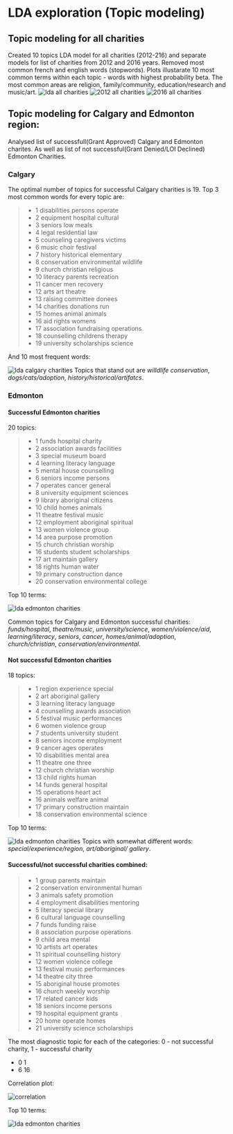 # LDA exploration (Topic modeling)

## Topic modeling for all charities

Created 10 topics LDA model for all charities (2012-216) and separate models for list of charities from 2012 and 2016 years. Removed most common french and english words (stopwords). Plots illustarate 10 most common terms within each topic - words with highest probability beta.
The most common areas  are  religion, family/community, education/research and music/art.
![lda all charities](plots/lda_all_charities_summary.png)
![2012 all charities](plots/lda_all_charities_2012.png)
![2016 all charities](plots/lda_all_charities_2016.png)

## Topic modeling for Calgary and Edmonton region:

Analysed list of successfull(Grant Approved) Calgary and Edmonton charites. As well as list of not successful(Grant 
Denied/LOI Declined) Edmonton Charities.

### Calgary

The optimal number of topics for successful Calgary charities is 19. 
Top 3 most common words for every topic are:

> * 1         disabilities persons operate
> * 2          equipment hospital cultural
> * 3                    seniors low meals
> * 4                legal residential law
> * 5        counseling caregivers victims
> * 6                 music choir festival
> * 7        history historical elementary
> * 8  conservation environmental wildlife
> * 9           church christian religious
> * 10         literacy parents recreation
> * 11                 cancer men recovery
> * 12                    arts art theatre
> * 13            raising committee donees
> * 14             charities donations run
> * 15                homes animal animals
> * 16                   aid rights womens
> * 17  association fundraising operations
> * 18       counselling childrens therapy
> * 19     university scholarships science

And 10 most frequent words:

![lda calgary charities](plots/lda_calgary_charities_summary.png)
Topics that stand out are  *willdlife conservation*, *dogs/cats/adoption*, *history/historical/artifatcs*. 

### Edmonton

#### Successful Edmonton charities 

20 topics:

> * 1              funds hospital charity
> * 2       association awards facilities
> * 3                special museum board
> * 4          learning literacy language
> * 5            mental house counselling
> * 6              seniors income persons
> * 7             operates cancer general
> * 8       university equipment sciences
> * 9         library aboriginal citizens
> * 10                child homes animals
> * 11             theatre festival music
> * 12    employment aboriginal spiritual
> * 13               women violence group
> * 14             area purpose promotion
> * 15           church christian worship
> * 16      students student scholarships
> * 17               art maintain gallery
> * 18                 rights human water
> * 19         primary construction dance
> * 20 conservation environmental college

Top 10 terms:

![lda edmonton charities](plots/lda_edmonton_successful_charties_summary.png)

Common topics for Calgary and Edmonton successful charities:
*funds/hospital*, *theatre/music*, *university/science*, *women/violence/aid*, *learning/literacy*, *seniors*, *cancer*, *homes/animal/adoption*,  *church/christian*, *conservation/environmental*.

#### Not successful Edmonton charities 

18 topics:

> * 1           region experience special
> * 2              art aboriginal gallery
> * 3          learning literacy language
> * 4      counselling awards association
> * 5         festival music performances
> * 6                women violence group
> * 7         students university student
> * 8           seniors income employment
> * 9                cancer ages operates
> * 10           disabilities mental area
> * 11                  theatre one three
> * 12           church christian worship
> * 13                 child rights human
> * 14             funds general hospital
> * 15               operations heart act
> * 16             animals welfare animal
> * 17      primary construction maintain
> * 18 conservation environmental science

Top 10 terms:

![lda edmonton charities](plots/lda_edmonton_unsuccessful_charities_summary.png)
Topics with somewhat different words: *special/experience/region*, *art/aboriginal/ gallery*. 

#### Successful/not successful charities combined:
> * 1             group parents maintain
> * 2   conservation environmental human
> * 3           animals safety promotion
> * 4  employment disabilities mentoring
> * 5           literacy special library
> * 6      cultural language counselling
> * 7                funds funding raise
> * 8     association purpose operations
> * 9                  child area mental
> * 10              artists art operates
> * 11     spiritual counselling history
> * 12            women violence college
> * 13       festival music performances
> * 14                theatre city three
> * 15         aboriginal house promotes
> * 16             church weekly worship
> * 17               related cancer kids
> * 18            seniors income persons
> * 19         hospital equipment grants
> * 20                home operate homes
> * 21   university science scholarships

 The most diagnostic topic for each of the categories: 0 - not successful charity, 1 - successful charity
  * 0  1 
  * 6 16 
 
 Correlation plot:
 
 ![correlation](plots/correlation.png)
 
 Top 10 terms:
 
![lda edmonton charities](plots/lda_edmonton_charities_summary.png)



